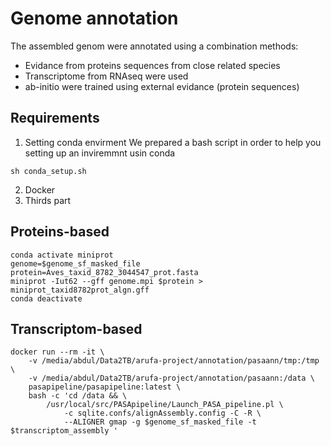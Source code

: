 # Genome annotation
The assembled genom were annotated using a combination methods:
- Evidance from proteins sequences from close related species
- Transcriptome from RNAseq were used
- ab-initio were trained using external evidance (protein sequences)


## Requirements
1. Setting conda envirment
We prepared a bash script in order to help you setting up an inviremmnt usin conda
```
sh conda_setup.sh
```
2. Docker
3. Thirds part


## Proteins-based

```
conda activate miniprot
genome=$genome_sf_masked_file
protein=Aves_taxid_8782_3044547_prot.fasta
miniprot -Iut62 --gff genome.mpi $protein > miniprot_taxid8782prot_algn.gff
conda deactivate
```
## Transcriptom-based
```
docker run --rm -it \
    -v /media/abdul/Data2TB/arufa-project/annotation/pasaann/tmp:/tmp \
    -v /media/abdul/Data2TB/arufa-project/annotation/pasaann:/data \
    pasapipeline/pasapipeline:latest \
    bash -c 'cd /data && \
        /usr/local/src/PASApipeline/Launch_PASA_pipeline.pl \
            -c sqlite.confs/alignAssembly.config -C -R \
            --ALIGNER gmap -g $genome_sf_masked_file -t $transcriptom_assembly '
```